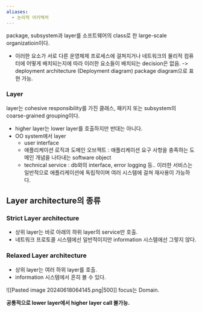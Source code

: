 ```yaml
---
aliases:
  - 논리적 아키텍처
---
```

package, subsystem과 layer를 소프트웨어의 class로 한 large-scale organizatioin이다.
- 이러한 요소가 서로 다른 운영체제 프로세스에 걸쳐지거나 네트워크의 물리적 컴퓨터에 어떻게 배치되는지에 따라 이러한 요소들이 배치되는 decision은 없음.
-> deployment architecture (Deployment diagram)
	package diagram으로 표현 가능.


### Layer
layer는 cohesive responsibility를 가진 클래스, 패키지 또는 subsystem의 coarse-grained grouping이다.
- higher layer는 lower layer를 호출하지만 반대는 아니다.
- OO system에서 layer
	- user interface
	- 애플리케이션 로직과 도메인 오브젝트 : 애플리케이션 요구 사항을 충족하는 도메인 개념을 나타내는 software object
	- technical service : db와의 interface, error logging 등.. 이러한 서비스는 일반적으로 애플리케이션에 독립적이며 여러 시스템에 걸쳐 재사용이 가능하다.


## Layer architecture의 종류
### Strict Layer architecture
- 상위 layer는 바로 아래의 하위 layer의 service만 호출.
- 네트워크 프로토콜 시스템에선 일반적이지만 information 시스템에선 그렇지 않다.

### Relaxed Layer architecture
- 상위 layer는 여러 하위 layer를 호출.
- information 시스템에서 흔히 볼 수 있다.

![[Pasted image 20240618064145.png|500]]
focus는 Domain.

**공통적으로 lower layer에서 higher layer call 불가능.**

